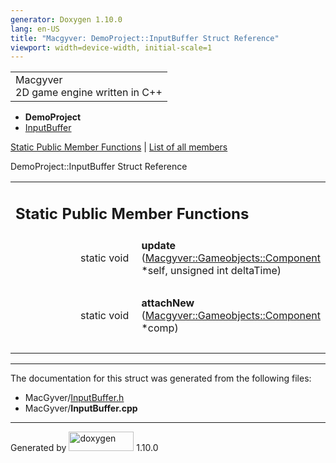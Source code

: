 ```yaml
---
generator: Doxygen 1.10.0
lang: en-US
title: "Macgyver: DemoProject::InputBuffer Struct Reference"
viewport: width=device-width, initial-scale=1
---
```


<div id="top">

<div id="titlearea">

<table data-cellspacing="0" data-cellpadding="0">
<colgroup>
<col style="width: 100%" />
</colgroup>
<tbody>
<tr id="projectrow" class="odd">
<td id="projectalign"><div id="projectname">
Macgyver
</div>
<div id="projectbrief">
2D game engine written in C++
</div></td>
</tr>
</tbody>
</table>

</div>

<div id="main-nav">

</div>

<div id="nav-path" class="navpath">

- **DemoProject**
- <a href="struct_demo_project_1_1_input_buffer.html"
  class="el">InputBuffer</a>

</div>

</div>

<div class="header">

<div class="summary">

[Static Public Member Functions](#pub-static-methods) \| [List of all
members](struct_demo_project_1_1_input_buffer-members.html)

</div>

<div class="headertitle">

<div class="title">

DemoProject::InputBuffer Struct Reference

</div>

</div>

</div>

<div class="contents">

<table class="memberdecls">
<colgroup>
<col style="width: 50%" />
<col style="width: 50%" />
</colgroup>
<tbody>
<tr class="odd heading">
<td colspan="2"><h2 id="static-public-member-functions"
class="groupheader"><span id="pub-static-methods"></span> Static Public
Member Functions</h2></td>
</tr>
<tr id="r_a561fad911d69cb2426f0ee3d17e3a7f5"
class="even memitem:a561fad911d69cb2426f0ee3d17e3a7f5">
<td class="memItemLeft" style="text-align: right;"
data-valign="top"><span id="a561fad911d69cb2426f0ee3d17e3a7f5"></span>
static void </td>
<td class="memItemRight" data-valign="bottom"><strong>update</strong>
(<a href="class_macgyver_1_1_gameobjects_1_1_component.html"
class="el">Macgyver::Gameobjects::Component</a> *self, unsigned int
deltaTime)</td>
</tr>
<tr class="odd separator:a561fad911d69cb2426f0ee3d17e3a7f5">
<td colspan="2" class="memSeparator"> </td>
</tr>
<tr id="r_a2b6077090e815252d6af673c0c4fba7c"
class="even memitem:a2b6077090e815252d6af673c0c4fba7c">
<td class="memItemLeft" style="text-align: right;"
data-valign="top"><span id="a2b6077090e815252d6af673c0c4fba7c"></span>
static void </td>
<td class="memItemRight" data-valign="bottom"><strong>attachNew</strong>
(<a href="class_macgyver_1_1_gameobjects_1_1_component.html"
class="el">Macgyver::Gameobjects::Component</a> *comp)</td>
</tr>
<tr class="odd separator:a2b6077090e815252d6af673c0c4fba7c">
<td colspan="2" class="memSeparator"> </td>
</tr>
</tbody>
</table>

------------------------------------------------------------------------

The documentation for this struct was generated from the following
files:

- MacGyver/<a href="_input_buffer_8h_source.html" class="el">InputBuffer.h</a>
- MacGyver/**InputBuffer.cpp**

</div>

------------------------------------------------------------------------

<span class="small">Generated
by [<img src="doxygen.svg" class="footer" width="104" height="31"
alt="doxygen" />](https://www.doxygen.org/index.html) 1.10.0</span>
